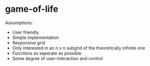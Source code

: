 # game-of-life

Assumptions:
  - User friendly
  - Simple implementation
  - Responsive grid
  - Only interested in an n x n subgrid of the theoretically infinite one
  - Functions as seperate as possible
  - Some degree of user-interaction and control

